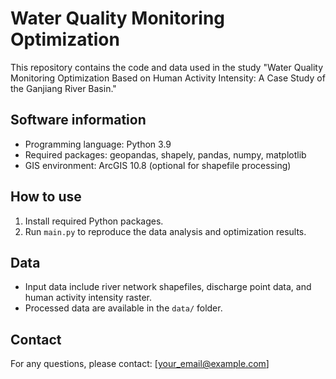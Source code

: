 # Water Quality Monitoring Optimization

This repository contains the code and data used in the study "Water Quality Monitoring Optimization Based on Human Activity Intensity: A Case Study of the Ganjiang River Basin."

## Software information
- Programming language: Python 3.9
- Required packages: geopandas, shapely, pandas, numpy, matplotlib
- GIS environment: ArcGIS 10.8 (optional for shapefile processing)

## How to use
1. Install required Python packages.
2. Run `main.py` to reproduce the data analysis and optimization results.

## Data
- Input data include river network shapefiles, discharge point data, and human activity intensity raster.
- Processed data are available in the `data/` folder.

## Contact
For any questions, please contact: [your_email@example.com]
